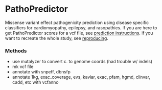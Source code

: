 PathoPredictor
==============================

Missense variant effect pathogenicity prediction using disease specific classifiers for cardiomyopathy, epilepsy, and rasopathies. If you are here to get PathoPredictor scores for a vcf file, see [prediction instructions](docs/how_to_predict.md). If you want to recreate the whole study, see [reproducing](docs/how_to_reproduce.md).

### Methods
* use mutalyzer to convert c. to genome coords (had trouble w/ indels)
* mk vcf file
* annotate with snpeff, dbnsfp
* annotate 1kg, exac_coverage, evs, kaviar, exac, pfam, hgmd, clinvar, cadd, etc with vcfanno

